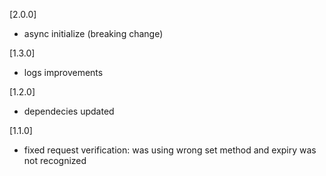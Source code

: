 [2.0.0]
* async initialize (breaking change)

[1.3.0]
* logs improvements

[1.2.0]
* dependecies updated

[1.1.0]
* fixed request verification: was using wrong set method and expiry was not recognized
